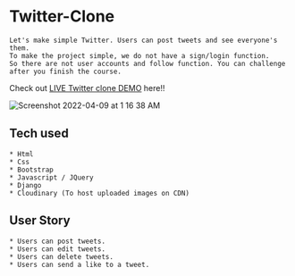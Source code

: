 # Twitter-Clone

```
Let's make simple Twitter. Users can post tweets and see everyone's them.
To make the project simple, we do not have a sign/login function.
So there are not user accounts and follow function. You can challenge after you finish the course.
```
Check out [LIVE Twitter clone DEMO](https://twitter-clone.renfordf.repl.co/) here!!


![Screenshot 2022-04-09 at 1 16 38 AM](https://user-images.githubusercontent.com/99205634/162516493-bd01df40-5198-4917-afc0-2b74569c0ddb.png)


## Tech used
```
* Html
* Css
* Bootstrap
* Javascript / JQuery
* Django
* Cloudinary (To host uploaded images on CDN)
```
## User Story
```
* Users can post tweets.
* Users can edit tweets.
* Users can delete tweets.
* Users can send a like to a tweet.
```
